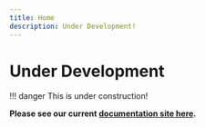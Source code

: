 ```yaml
---
title: Home
description: Under Development!
---
```

# Under Development

!!! danger
    This is under construction!

**Please see our current [documentation site here](https://www.notion.so/Documentation-75430c9d391e464ab741a67a1f06a91a).**


